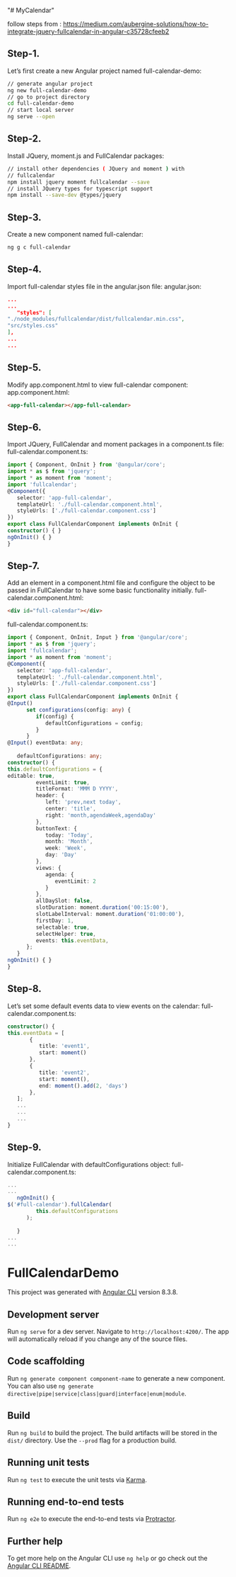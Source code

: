 "# MyCalendar" 

follow steps from :
https://medium.com/aubergine-solutions/how-to-integrate-jquery-fullcalendar-in-angular-c35728cfeeb2



## Step-1.
Let’s first create a new Angular project named full-calendar-demo:
```bash
// generate angular project
ng new full-calendar-demo
// go to project directory
cd full-calendar-demo
// start local server
ng serve --open
```

## Step-2.
Install JQuery, moment.js and FullCalendar packages:
```bash
// install other dependencies ( JQuery and moment ) with 
// fullcalendar
npm install jquery moment fullcalendar --save
// install JQuery types for typescript support
npm install --save-dev @types/jquery
```

## Step-3.
Create a new component named full-calendar:
```bash
ng g c full-calendar
```

## Step-4.
Import full-calendar styles file in the angular.json file:
angular.json:
```json
...
...
   "styles": [
"./node_modules/fullcalendar/dist/fullcalendar.min.css",
"src/styles.css"
],
...
...
```

## Step-5.
Modify app.component.html to view full-calendar component:
app.component.html:
```html
<app-full-calendar></app-full-calendar>
```

## Step-6.
Import JQuery, FullCalendar and moment packages in a component.ts file:
full-calendar.component.ts:
```ts
import { Component, OnInit } from '@angular/core';
import * as $ from 'jquery';
import * as moment from 'moment';
import 'fullcalendar';
@Component({
   selector: 'app-full-calendar',
   templateUrl: './full-calendar.component.html',
   styleUrls: ['./full-calendar.component.css']
})
export class FullCalendarComponent implements OnInit {
constructor() { }
ngOnInit() { }
}
```

## Step-7.
Add an element in a component.html file and configure the object to be passed in FullCalendar to have some basic functionality initially.
full-calendar.component.html:
```html
<div id="full-calendar"></div>
```

full-calendar.component.ts:
```ts
import { Component, OnInit, Input } from '@angular/core';
import * as $ from 'jquery';
import 'fullcalendar';
import * as moment from 'moment';
@Component({
   selector: 'app-full-calendar',
   templateUrl: './full-calendar.component.html',
   styleUrls: ['./full-calendar.component.css']
})
export class FullCalendarComponent implements OnInit {
@Input()
      set configurations(config: any) {
         if(config) {
            defaultConfigurations = config;  
         }
      }
@Input() eventData: any;
   
   defaultConfigurations: any;
constructor() {
this.defaultConfigurations = {
editable: true,
         eventLimit: true,
         titleFormat: 'MMM D YYYY',
         header: {
            left: 'prev,next today',
            center: 'title',
            right: 'month,agendaWeek,agendaDay'
         },
         buttonText: {
            today: 'Today',
            month: 'Month',
            week: 'Week',
            day: 'Day'
         },
         views: {
            agenda: {
               eventLimit: 2
            }
         },
         allDaySlot: false,
         slotDuration: moment.duration('00:15:00'),
         slotLabelInterval: moment.duration('01:00:00'),
         firstDay: 1,
         selectable: true,
         selectHelper: true,
         events: this.eventData,
      };
   }
ngOnInit() { }
}
```


## Step-8.
Let’s set some default events data to view events on the calendar:
full-calendar.component.ts:
```ts
constructor() {
this.eventData = [
       {
          title: 'event1',
          start: moment()
       },
       {
          title: 'event2',
          start: moment(),
          end: moment().add(2, 'days')
       },
   ];
   ...
   ...
   ...
}
```


## Step-9.
Initialize FullCalendar with defaultConfigurations object:
full-calendar.component.ts:
```ts
...
...
   ngOnInit() {
$('#full-calendar').fullCalendar(
         this.defaultConfigurations
      );
   
   }
...
...
```


# FullCalendarDemo

This project was generated with [Angular CLI](https://github.com/angular/angular-cli) version 8.3.8.

## Development server

Run `ng serve` for a dev server. Navigate to `http://localhost:4200/`. The app will automatically reload if you change any of the source files.

## Code scaffolding

Run `ng generate component component-name` to generate a new component. You can also use `ng generate directive|pipe|service|class|guard|interface|enum|module`.

## Build

Run `ng build` to build the project. The build artifacts will be stored in the `dist/` directory. Use the `--prod` flag for a production build.

## Running unit tests

Run `ng test` to execute the unit tests via [Karma](https://karma-runner.github.io).

## Running end-to-end tests

Run `ng e2e` to execute the end-to-end tests via [Protractor](http://www.protractortest.org/).

## Further help

To get more help on the Angular CLI use `ng help` or go check out the [Angular CLI README](https://github.com/angular/angular-cli/blob/master/README.md).
